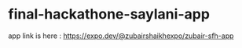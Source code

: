 # final-hackathone-saylani-app
app link is here : https://expo.dev/@zubairshaikhexpo/zubair-sfh-app
